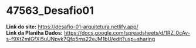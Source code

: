 # 47563_Desafio01

**Link do site:** https://desafio-01-arquitetura.netlify.app/   
**Link da Planiha Dados:** https://docs.google.com/spreadsheets/d/1RZ_0cAv-s-f9XtZmIGfXi5uUNpvk7Qfp5ms22eJM1bU/edit?usp=sharing
